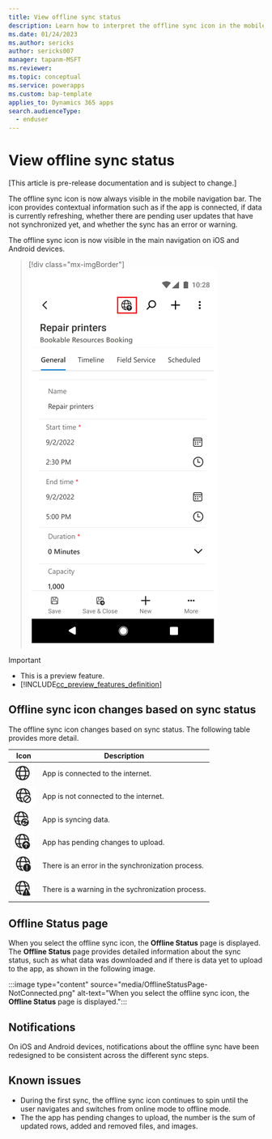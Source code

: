```yaml
---
title: View offline sync status
description: Learn how to interpret the offline sync icon in the mobile app navigation bar.
ms.date: 01/24/2023
ms.author: sericks
author: sericks007
manager: tapanm-MSFT
ms.reviewer: 
ms.topic: conceptual
ms.service: powerapps
ms.custom: bap-template
applies_to: Dynamics 365 apps
search.audienceType: 
  - enduser
---
```


# View offline sync status

[This article is pre-release documentation and is subject to change.]

The offline sync icon is now always visible in the mobile navigation bar. The icon provides contextual information such as if the app is connected, if data is currently refreshing, whether there are pending user updates that have not synchronized yet, and whether the sync has an error or warning.

The offline sync icon is now visible in the main navigation on iOS and Android devices.

> [!div class="mx-imgBorder"]
> ![The offline sync icon is visible in the main navigation bar.](media/offline-sync-icon-small.png)

> [!IMPORTANT]
> - This is a preview feature.
> - [!INCLUDE[cc_preview_features_definition](../includes/cc-preview-features-definition.md)]

## Offline sync icon changes based on sync status
The offline sync icon changes based on sync status.  The following table provides more detail.

| Icon | Description|
|------|--------------|
| ![Icon showing that the app is connected to the internet.](media/connected.png "Icon showing that the app is connected to the internet.")| App is connected to the internet.|
| ![Icon showing that the app is not connected to the internet.](media/not-connected.png "Icon showing that the app is not connected to the internet.") |App is not connected to the internet.|
| ![Icon showing that the app is syncing data.](media/synching.png "Icon showing that the app is syncing data.") |App is syncing data.|
| ![Icon showing that the app has pending changes to upload.](media/upload-pending-changes.png "Icon showing that the app has pending changes to upload.") |App has pending changes to upload.|
| ![Icon showing that there is an error in the synchronization process.](media/error.png "Icon showing that there is an error in the synchronization process.") |There is an error in the synchronization process.|
| ![Icon showing that there is a warning in the synchronization process.](media/warning.png "Icon showing that there is a warning in the synchronization process.") |There is a warning in the sychronization process.|

## Offline Status page
When you select the offline sync icon, the **Offline Status** page is displayed. The **Offline Status** page provides detailed information about the sync status, such as what data was downloaded and if there is data yet to upload to the app, as shown in the following image.

:::image type="content" source="media/OfflineStatusPage-NotConnected.png" alt-text="When you select the offline sync icon, the **Offline Status** page is displayed.":::

## Notifications
On iOS and Android devices, notifications about the offline sync have been redesigned to be consistent across the different sync steps.    

## Known issues

- During the first sync, the offline sync icon continues to spin until the user navigates and switches from online mode to offline mode. 
- The the app has pending changes to upload, the number is the sum of updated rows, added and removed files, and images.   
